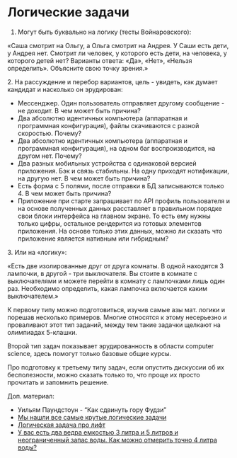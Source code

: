 # Логические задачи

1. Могут быть буквально на логику (тесты Войнаровского):

«Саша смотрит на Ольгу, а Ольга смотрит на Андрея. У Саши есть дети, у Андрея нет. Смотрит ли человек, у которого есть дети, на человека, у которого детей нет? Варианты ответа: «Да», «Нет», «Нельзя определить». Объясните свою точку зрения.»

2\. На рассуждение и перебор вариантов, цель - увидеть, как думает кандидат и насколько он эрудирован:

* Мессенджер. Один пользователь отправляет другому сообщение - не доходит. В чем может быть причина?
* Два абсолютно идентичных компьютера (аппаратная и программная конфигурация), файлы скачиваются с разной скоростью. Почему?
* Два абсолютно идентичных компьютера (аппаратная и программная конфигурация), на одном баг воспроизводится, на другом нет. Почему?
* Два разных мобильных устройства с одинаковой версией приложения. Бэк и связь стабильны. На одну приходят нотификации, на другую нет. В чем может быть причина?
* Есть форма с 5 полями, после отправки в БД записываются только 4. В чем может быть причина?
* Приложение при старте запрашивает по API профиль пользователя и на основе полученных данных расставляет в правильном порядке свои блоки интерфейса на главном экране. То есть ему нужны только цифры, остальное рендерится из готовых элементов приложения. На основе только этих данных, можно ли сказать что приложение является нативным или гибридным?

3\. Или на «логику»:

«Есть две изолированные друг от друга комнаты. В одной находятся 3 лампочки, в другой - три выключателя. Вы стоите в комнате с выключателями и можете перейти в комнату с лампочками лишь один раз. Необходимо определить, какая лампочка включается каким выключателем.»

К первому типу можно подготовиться, изучив самые азы мат. логики и порешав несколько примеров. Многие относятся к этому несерьезно и проваливают этот тип заданий, между тем такие задачки щелкают на олимпиадах 5-клашки.

Второй тип задач показывает эрудированность в области computer science, здесь помогут только базовые общие курсы.

Про подготовку к третьему типу задач, если опустить дискуссии об их бесполезности, можно сказать только то, что проще их просто прочитать и запомнить решение.

Доп. материал:

* Уильям Паундстоун - “Как сдвинуть гору Фудзи”
* [Мы нашли все самые крутые логические задачи](https://habr.com/ru/post/549844/)
* [Логическая задача про лифт](https://thecode.media/lift/)
* [У вас есть два ведра емкостью 3 литра и 5 литров и неограниченный запас воды. Как можно отмерить точно 4 литра воды?](https://mydocx.ru/7-30967.html)
